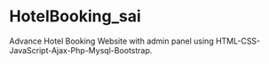 # HotelBooking_sai
Advance Hotel Booking Website with admin panel using HTML-CSS-JavaScript-Ajax-Php-Mysql-Bootstrap.
